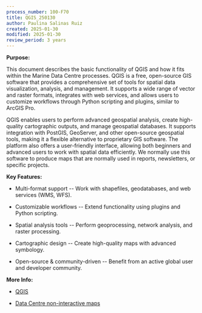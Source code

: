 ```yaml
---
process_number: 100-F70
title: QGIS_250130
author: Paulina Salinas Ruiz
created: 2025-01-30
modified: 2025-01-30
review_period: 3 years
---
```


**Purpose:**



This document describes the basic functionality of QGIS and how it fits within the Marine Data Centre processes. QGIS is a free, open-source GIS software that provides a comprehensive set of tools for spatial data visualization, analysis, and management. It supports a wide range of vector and raster formats, integrates with web services, and allows users to customize workflows through Python scripting and plugins, similar to ArcGIS Pro.



QGIS enables users to perform advanced geospatial analysis, create high-quality cartographic outputs, and manage geospatial databases. It supports integration with PostGIS, GeoServer, and other open-source geospatial tools, making it a flexible alternative to proprietary GIS software. The platform also offers a user-friendly interface, allowing both beginners and advanced users to work with spatial data efficiently. We normally use this software to produce maps that are normally used in reports, newsletters, or specific projects.



**Key Features:**



- Multi-format support -- Work with shapefiles, geodatabases, and web services (WMS, WFS).



- Customizable workflows -- Extend functionality using plugins and Python scripting.



- Spatial analysis tools -- Perform geoprocessing, network analysis, and raster processing.



- Cartographic design -- Create high-quality maps with advanced symbology.



- Open-source & community-driven -- Benefit from an active global user and developer community.



**More Info:**



- [QGIS](https://qgis.org)



- [Data Centre non-interactive maps](https://maps.sogdatacentre.ca/search?collection=document)
